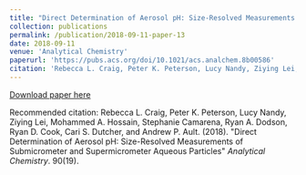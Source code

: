 ```yaml
---
title: "Direct Determination of Aerosol pH: Size-Resolved Measurements of Submicrometer and Supermicrometer Aqueous Particles"
collection: publications
permalink: /publication/2018-09-11-paper-13
date: 2018-09-11
venue: 'Analytical Chemistry'
paperurl: 'https://pubs.acs.org/doi/10.1021/acs.analchem.8b00586'
citation: 'Rebecca L. Craig, Peter K. Peterson, Lucy Nandy, Ziying Lei, Mohammed A. Hossain, Stephanie Camarena, Ryan A. Dodson, Ryan D. Cook, Cari S. Dutcher, and Andrew P. Ault. (2018). &quot;Direct Determination of Aerosol pH: Size-Resolved Measurements of Submicrometer and Supermicrometer Aqueous Particles&quot; <i>Analytical Chemistry</i>. 90(19).'
---
```


<a href='https://pubs.acs.org/doi/10.1021/acs.analchem.8b00586'>Download paper here</a>

Recommended citation: Rebecca L. Craig, Peter K. Peterson, Lucy Nandy, Ziying Lei, Mohammed A. Hossain, Stephanie Camarena, Ryan A. Dodson, Ryan D. Cook, Cari S. Dutcher, and Andrew P. Ault. (2018). "Direct Determination of Aerosol pH: Size-Resolved Measurements of Submicrometer and Supermicrometer Aqueous Particles" <i>Analytical Chemistry</i>. 90(19).